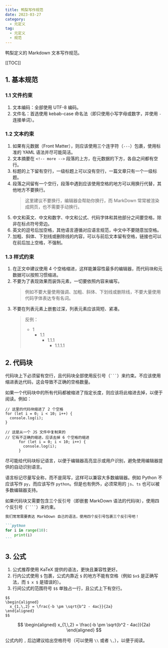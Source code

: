```yaml
---
title: 鸭梨写作规范
date: 2023-03-27
category:
  - 元定义
tag:
  - 元定义
  - 规范
---
```


鸭梨定义的 Markdown 文本写作规范。

<!-- more -->

[[TOC]]

## 1. 基本规范

### 1.1 文件约束

1. 文本编码：全部使用 UTF-8 编码。
2. 文件名：首选使用 kebab-case 命名法（即只使用小写字母或数字，并使用 `-` 连接单词）。

### 1.2 文本约束

1. 如果有元数据（Front Matter），则应该使用三个连字符（`---`）包裹，使用标准的 YAML 语法并尽可能简洁。
2. 文本摘要在 `<!-- more -->` 段落的上方，在元数据的下方，各自之间都有空行。
3. 标题的上下留有空行，一级标题上可以没有空行，一篇文章只有一个一级标题。
4. 段落之间留有一个空行，段落中遇到应该使用空格的地方可以用换行代替，其他地方不要换行。
    > 这里建议不要换行，编辑器会帮助你换行，而 MarkDown 常常被渲染成网页，也不需要手动换行。
5. 中文和英文、中文和数字、中文和公式、代码字体和其他部分之间要空格，除非在标点符号旁边。
6. 英文的逗号后加空格，其他语言遵循对应语言规范，中文中不要随意加空格。
7. 加粗、斜体、下划线或删除线的内容，可以与前后文本留有空格，链接也可以在前后加上空格，不强制。

### 1.3 样式约束

1. 在正文中建议使用 4 个空格缩进，这样能兼容性最多的编辑器，而代码块和元数据可以按照习惯缩进。
2. 不要为了表现效果而装饰元素，一切要依照内容来编写。
    > 例如不要大量使用强调、加粗、斜体、下划线或删除线，不要大量使用代码字体表达专有名词。
3. 不要在列表元素上嵌套过深，列表元素应该简短、紧凑。
    > 反例：
    >
    > - 1
    >   - 1.1
    >     - 1.1.1
    >       - 1.1.1.1

## 2. 代码块

代码块上下必须留有空行，且代码块全部使用反引号（` ``` `）来约束。不应该使用缩进表达代码，这会导致不正确的空格数量。

如果一个代码块中的所有代码都被缩进了指定长度，则应该将此缩进去掉，以便于阅读。例如：

```javascript:no-line-numbers
// 这里的代码块缩进了 2 个空格
for (let i = 0; i < 10; i++) {
  console.log(i);
}
```

```javascript:no-line-numbers
// 这是从一个 JS 文件中复制来的
// 它有不正确的缩进，应该去掉 6 个空格的缩进
      for (let i = 0; i < 10; i++) {
        console.log(i);
      }
```

尽可能给代码块标记语言，以便于编辑器高亮显示或用户识别，避免使用编辑器提供的自动识别语言。

语言标记尽量写全称，而不是简写，这样可以兼容大多数编辑器。例如 Python 不应该写作 `py`，而应该写作 `python`。但是也有例外，必须常用的 `js`、`ts` 也可以被多数编辑器支持。

如果代码块又需要包含三个反引号（即嵌套 MarkDown 语法的代码块），使用四个反引号（` ```` `）来约束。

````markdown
我们常常需要表达 MarkDown 自己的语法，使用四个反引号包裹三个反引号吧！

```python
for i in range(10):
    print(i)
```
````

## 3. 公式

1. 公式推荐使用 KaTeX 提供的语法，更快且兼容性更好。
2. 行内公式使用 `$` 包裹，公式内靠近 `$` 的地方不能有空格（例如 `$x$` 是正确写法，而 `$ x $` 是错误的）。
3. 行间公式的范围符号 `$$` 单独占一行，且公式上下有空行。

```latex:no-line-numbers
$$
\begin{aligned}
  x_{1,\,2} = \frac{-b \pm \sqrt{b^2 - 4ac}}{2a}
\end{aligned}
$$
```

$$
\begin{aligned}
  x_{1,\,2} = \frac{-b \pm \sqrt{b^2 - 4ac}}{2a}
\end{aligned}
$$

公式内的 `,` 后边建议给出空格符号（可以使用 `\\` 或者 `\,`），以便于阅读。
